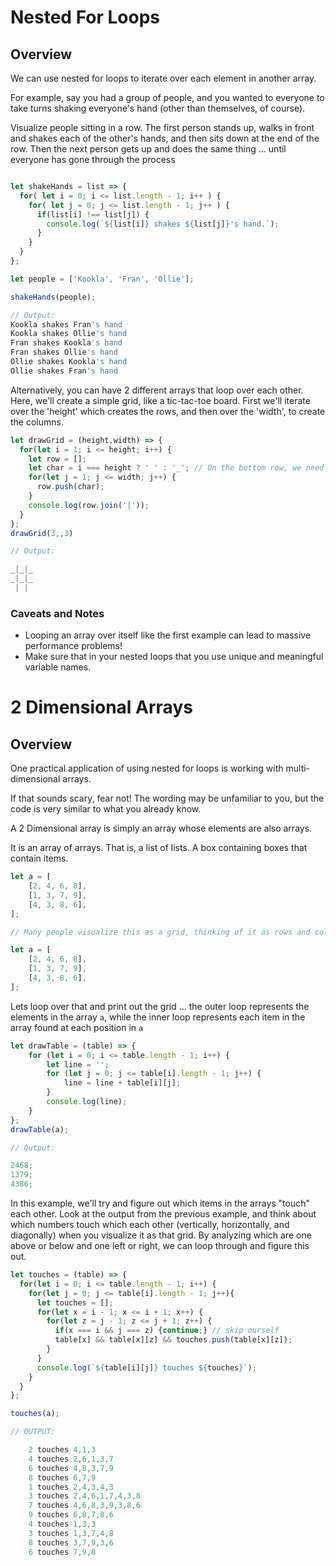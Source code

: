 # Nested For Loops

## Overview

We can use nested for loops to iterate over each element in another array.

For example, say you had a group of people, and you wanted to everyone to take turns shaking everyone's hand (other than themselves, of course).

Visualize people sitting in a row. The first person stands up, walks in front and shakes each of the other's hands, and then sits down at the end of the row. Then the next person gets up and does the same thing ... until everyone has gone through the process 

```js

let shakeHands = list => {
  for( let i = 0; i <= list.length - 1; i++ ) {
    for( let j = 0; j <= list.length - 1; j++ ) {
      if(list[i] !== list[j]) {
        console.log(`${list[i]} shakes ${list[j]}'s hand.`);
      }
    }
  }
};

let people = ['Kookla', 'Fran', 'Ollie'];

shakeHands(people);

// Output:
Kookla shakes Fran's hand
Kookla shakes Ollie's hand
Fran shakes Kookla's hand
Fran shakes Ollie's hand
Ollie shakes Kookla's hand
Ollie shakes Fran's hand

```

Alternatively, you can have 2 different arrays that loop over each other. Here, we'll create a simple grid, like a tic-tac-toe board. First we'll iterate over the 'height' which creates the rows, and then over the 'width', to create the columns.

```js
let drawGrid = (height,width) => {
  for(let i = 1; i <= height; i++) {
    let row = [];
    let char = i === height ? ' ' : '_'; // On the bottom row, we need to use spaces instead of "_"
    for(let j = 1; j <= width; j++) {
      row.push(char);
    }
    console.log(row.join('|'));
  }
};
drawGrid(3,,3)

// Output:

_|_|_
_|_|_
 | |

```

### Caveats and Notes

-   Looping an array over itself like the first example can lead to massive performance problems!
-   Make sure that in your nested loops that you use unique and meaningful variable names.

# 2 Dimensional Arrays

## Overview

One practical application of using nested for loops is working with multi-dimensional arrays.

If that sounds scary, fear not! The wording may be unfamiliar to you, but the code is very similar to what you already know.

A 2 Dimensional array is simply an array whose elements are also arrays.

It is an array of arrays. That is, a list of lists. A box containing boxes that contain items.

```js
let a = [
	[2, 4, 6, 8],
	[1, 3, 7, 9],
	[4, 3, 8, 6],
];

// Many people visualize this as a grid, thinking of it as rows and columns...

let a = [
	[2, 4, 6, 8],
	[1, 3, 7, 9],
	[4, 3, 8, 6],
];
```

Lets loop over that and print out the grid ... the outer loop represents the elements in the array `a`, while the inner loop represents each item in the array found at each position in `a`

```js
let drawTable = (table) => {
	for (let i = 0; i <= table.length - 1; i++) {
		let line = '';
		for (let j = 0; j <= table[i].length - 1; j++) {
			line = line + table[i][j];
		}
		console.log(line);
	}
};
drawTable(a);

// Output:

2468;
1379;
4386;
```

In this example, we'll try and figure out which items in the arrays "touch" each other. Look at the output from the previous example, and think about which numbers touch which each other (vertically, horizontally, and diagonally) when you visualize it as that grid. By analyzing which are one above or below and one left or right, we can loop through and figure this out.

```js
let touches = (table) => {
  for(let i = 0; i <= table.length - 1; i++) {
    for(let j = 0; j <= table[i].length - 1; j++){
      let touches = [];
      for(let x = i - 1; x <= i + 1; x++) {
        for(let z = j - 1; z <= j + 1; z++) {
          if(x === i && j === z) {continue;} // skip ourself
          table[x] && table[x][z] && touches.push(table[x][z]);
        }
      }
      console.log(`${table[i][j]} touches ${touches}`);
    }
  }
};

touches(a);

// OUTPUT:

    2 touches 4,1,3
    4 touches 2,6,1,3,7
    6 touches 4,8,3,7,9
    8 touches 6,7,9
    1 touches 2,4,3,4,3
    3 touches 2,4,6,1,7,4,3,8
    7 touches 4,6,8,3,9,3,8,6
    9 touches 6,8,7,8,6
    4 touches 1,3,3
    3 touches 1,3,7,4,8
    8 touches 3,7,9,3,6
    6 touches 7,9,8

```
